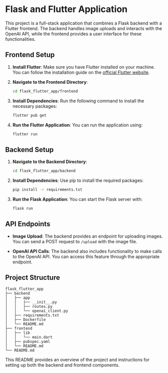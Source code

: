 # Flask and Flutter Application

This project is a full-stack application that combines a Flask backend with a Flutter frontend. The backend handles image uploads and interacts with the OpenAI API, while the frontend provides a user interface for these functionalities.

## Frontend Setup

1. **Install Flutter**: Make sure you have Flutter installed on your machine. You can follow the installation guide on the [official Flutter website](https://flutter.dev/docs/get-started/install).

2. **Navigate to the Frontend Directory**:
   ```bash
   cd flask_flutter_app/frontend
   ```

3. **Install Dependencies**:
   Run the following command to install the necessary packages:
   ```bash
   flutter pub get
   ```

4. **Run the Flutter Application**:
   You can run the application using:
   ```bash
   flutter run
   ```

## Backend Setup

1. **Navigate to the Backend Directory**:
   ```bash
   cd flask_flutter_app/backend
   ```

2. **Install Dependencies**:
   Use pip to install the required packages:
   ```bash
   pip install -r requirements.txt
   ```

3. **Run the Flask Application**:
   You can start the Flask server with:
   ```bash
   flask run
   ```

## API Endpoints

- **Image Upload**: The backend provides an endpoint for uploading images. You can send a POST request to `/upload` with the image file.

- **OpenAI API Calls**: The backend also includes functionality to make calls to the OpenAI API. You can access this feature through the appropriate endpoint.

## Project Structure

```
flask_flutter_app
├── backend
│   ├── app
│   │   ├── __init__.py
│   │   ├── routes.py
│   │   └── openai_client.py
│   ├── requirements.txt
│   ├── Dockerfile
│   └── README.md
├── frontend
│   ├── lib
│   │   └── main.dart
│   ├── pubspec.yaml
│   └── README.md
└── README.md
```

This README provides an overview of the project and instructions for setting up both the backend and frontend components.